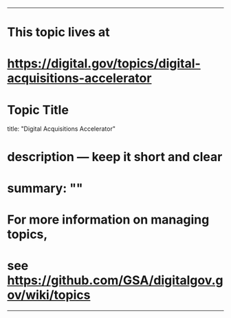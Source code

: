 
---
# This topic lives at
# https://digital.gov/topics/digital-acquisitions-accelerator

# Topic Title
title: "Digital Acquisitions Accelerator"

# description — keep it short and clear
# summary: ""


# For more information on managing topics,
# see https://github.com/GSA/digitalgov.gov/wiki/topics
---